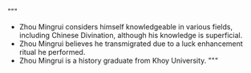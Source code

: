 """
* Zhou Mingrui considers himself knowledgeable in various fields, including Chinese Divination, although his knowledge is superficial. 
* Zhou Mingrui believes he transmigrated due to a luck enhancement ritual he performed.
* Zhou Mingrui is a history graduate from Khoy University.
"""